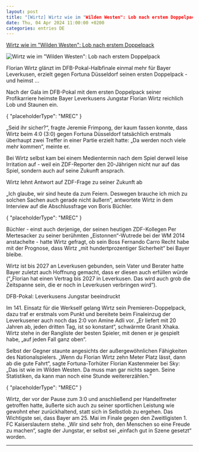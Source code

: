 ```yaml
---
layout: post
title: "[Wirtz] Wirtz wie im "Wilden Westen": Lob nach erstem Doppelpack"
date: Thu, 04 Apr 2024 11:00:00 +0200
categories: entries DE
---
```

[Wirtz wie im "Wilden Westen": Lob nach erstem Doppelpack](https://www.sport1.de/news/fussball/dfb-pokal/2024/04/wirtz-wie-im-wilden-westen-lob-nach-erstem-doppelpack)

![Wirtz wie im "Wilden Westen": Lob nach erstem Doppelpack](https://reshape.sport1.de/c/t/aec9133a-52ee-4440-9f5a-5cacf3d5e482/1200x630)

Florian Wirtz glänzt im DFB-Pokal-Halbfinale einmal mehr für Bayer Leverkusen, erzielt gegen Fortuna Düsseldorf seinen ersten Doppelpack - und heimst ...

Nach der Gala im DFB-Pokal mit dem ersten Doppelpack seiner Profikarriere heimste Bayer Leverkusens Jungstar Florian Wirtz reichlich Lob und Staunen ein.

{ "placeholderType": "MREC" }

„Seid ihr sicher?“, fragte Jeremie Frimpong, der kaum fassen konnte, dass Wirtz beim 4:0 (3:0) gegen Fortuna Düsseldorf tatsächlich erstmals überhaupt zwei Treffer in einer Partie erzielt hatte: „Da werden noch viele mehr kommen“, meinte er.

Bei Wirtz selbst kam bei einem Medientermin nach dem Spiel derweil leise Irritation auf - weil ein ZDF-Reporter den 20-Jährigen nicht nur auf das Spiel, sondern auch auf seine Zukunft ansprach.

Wirtz lehnt Antwort auf ZDF-Frage zu seiner Zukunft ab

„Ich glaube, wir sind heute da zum Feiern. Deswegen brauche ich mich zu solchen Sachen auch gerade nicht äußern“, antwortete Wirtz in dem Interview auf die Abschlussfrage von Boris Büchler.

{ "placeholderType": "MREC" }

Büchler - einst auch derjenige, der seinen heutigen ZDF-Kollegen Per Mertesacker zu seiner berühmten „Eistonnen“-Wutrede bei der WM 2014 anstachelte - hatte Wirtz gefragt, ob sein Boss Fernando Carro Recht habe mit der Prognose, dass Wirtz „mit hundertprozentiger Sicherheit“ bei Bayer bleibe.

Wirtz ist bis 2027 an Leverkusen gebunden, sein Vater und Berater hatte Bayer zuletzt auch Hoffnung gemacht, dass er diesen auch erfüllen würde (“„Florian hat einen Vertrag bis 2027 in Leverkusen. Das wird auch grob die Zeitspanne sein, die er noch in Leverkusen verbringen wird“).

DFB-Pokal: Leverkusens Jungstar beeindruckt

Im 141. Einsatz für die Werkself gelang Wirtz sein Premieren-Doppelpack, dazu traf er erstmals vom Punkt und bereitete beim Finaleinzug der Leverkusener auch noch das 2:0 von Amine Adli vor. „Er liefert mit 20 Jahren ab, jeden dritten Tag, ist so konstant“, schwärmte Granit Xhaka. Wirtz stehe in der Rangliste der besten Spieler, mit denen er je gespielt habe, „auf jeden Fall ganz oben“.

Selbst der Gegner staunte angesichts der außergewöhnlichen Fähigkeiten des Nationalspielers. „Wenn du Florian Wirtz zehn Meter Platz lässt, dann ab die gute Fahrt“, sagte Fortuna-Torhüter Florian Kastenmeier bei Sky: „Das ist wie im Wilden Westen. Da muss man gar nichts sagen. Seine Statistiken, da kann man noch eine Stunde weitererzählen.“

{ "placeholderType": "MREC" }

Wirtz, der vor der Pause zum 3:0 und anschließend per Handelfmeter getroffen hatte, äußerte sich auch zu seiner sportlichen Leistung wie gewohnt eher zurückhaltend, statt sich in Selbstlob zu ergehen. Das Wichtigste sei, dass Bayer am 25. Mai im Finale gegen den Zweitligisten 1. FC Kaiserslautern stehe. „Wir sind sehr froh, den Menschen so eine Freude zu machen“, sagte der Jungstar, er selbst sei „einfach gut in Szene gesetzt“ worden.

-----

